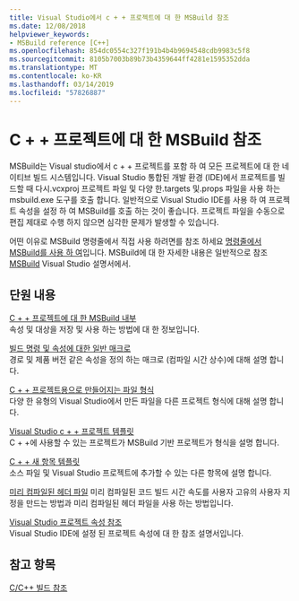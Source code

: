 ```yaml
---
title: Visual Studio에서 c + + 프로젝트에 대 한 MSBuild 참조
ms.date: 12/08/2018
helpviewer_keywords:
- MSBuild reference [C++]
ms.openlocfilehash: 854dc0554c327f191b4b4b9694548cdb9983c5f8
ms.sourcegitcommit: 8105b7003b89b73b4359644ff4281e1595352dda
ms.translationtype: MT
ms.contentlocale: ko-KR
ms.lasthandoff: 03/14/2019
ms.locfileid: "57826887"
---
```

# <a name="msbuild-reference-for-c-projects"></a>C + + 프로젝트에 대 한 MSBuild 참조

MSBuild는 Visual studio에서 c + + 프로젝트를 포함 하 여 모든 프로젝트에 대 한 네이티브 빌드 시스템입니다. Visual Studio 통합된 개발 환경 (IDE)에서 프로젝트를 빌드할 때 다시.vcxproj 프로젝트 파일 및 다양 한.targets 및.props 파일을 사용 하는 msbuild.exe 도구를 호출 합니다. 일반적으로 Visual Studio IDE를 사용 하 여 프로젝트 속성을 설정 하 여 MSBuild를 호출 하는 것이 좋습니다. 프로젝트 파일을 수동으로 편집 제대로 수행 하지 않으면 심각한 문제가 발생할 수 있습니다.

어떤 이유로 MSBuild 명령줄에서 직접 사용 하려면를 참조 하세요 [명령줄에서 MSBuild를 사용 하 여](../msbuild-visual-cpp.md)입니다. MSBuild에 대 한 자세한 내용은 일반적으로 참조 [MSBuild](/visualstudio/msbuild/msbuild) Visual Studio 설명서에서.

## <a name="in-this-section"></a>단원 내용

[C + + 프로젝트에 대 한 MSBuild 내부](msbuild-visual-cpp-overview.md)<br/>
속성 및 대상을 저장 및 사용 하는 방법에 대 한 정보입니다.

[빌드 명령 및 속성에 대한 일반 매크로](common-macros-for-build-commands-and-properties.md)<br/>
경로 및 제품 버전 같은 속성을 정의 하는 매크로 (컴파일 시간 상수)에 대해 설명 합니다.

[C + + 프로젝트용으로 만들어지는 파일 형식](file-types-created-for-visual-cpp-projects.md)<br/>
다양 한 유형의 Visual Studio에서 만든 파일을 다른 프로젝트 형식에 대해 설명 합니다.

[Visual Studio c + + 프로젝트 템플릿](visual-cpp-project-types.md)<br>
C + +에 사용할 수 있는 프로젝트가 MSBuild 기반 프로젝트가 형식을 설명 합니다.

[C + + 새 항목 템플릿](using-visual-cpp-add-new-item-templates.md)<br>
소스 파일 및 Visual Studio 프로젝트에 추가할 수 있는 다른 항목에 설명 합니다.

[미리 컴파일된 헤더 파일](../creating-precompiled-header-files.md) 미리 컴파일된 코드 빌드 시간 속도를 사용자 고유의 사용자 지정을 만드는 방법과 미리 컴파일된 헤더 파일을 사용 하는 방법입니다.

[Visual Studio 프로젝트 속성 참조](property-pages-visual-cpp.md)<br/>
Visual Studio IDE에 설정 된 프로젝트 속성에 대 한 참조 설명서입니다.

## <a name="see-also"></a>참고 항목

[C/C++ 빌드 참조](c-cpp-building-reference.md)